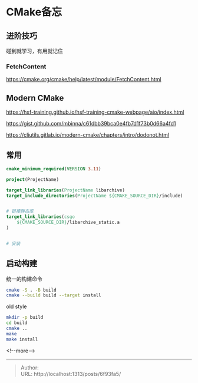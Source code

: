 # CMake备忘




## 进阶技巧

碰到就学习，有用就记住 

### FetchContent

https://cmake.org/cmake/help/latest/module/FetchContent.html




## Modern CMake

https://hsf-training.github.io/hsf-training-cmake-webpage/aio/index.html

https://gist.github.com/mbinna/c61dbb39bca0e4fb7d1f73b0d66a4fd1


https://cliutils.gitlab.io/modern-cmake/chapters/intro/dodonot.html



## 常用

```cmake
cmake_minimum_required(VERSION 3.11)

project(ProjectName)

target_link_libraries(ProjectName libarchive)
target_include_directories(ProjectName ${CMAKE_SOURCE_DIR}/include)


# 链接静态库
target_link_libraries(csgo
    ${CMAKE_SOURCE_DIR}/libarchive_static.a
)


# 安装


```


## 启动构建

统一的构建命令
```bash
cmake -S . -B build
cmake --build build --target install
```

old style
```bash
mkdir -p build 
cd build
cmake ..
make 
make install 
```


&lt;!--more--&gt;


---

> Author:   
> URL: http://localhost:1313/posts/6f93fa5/  

